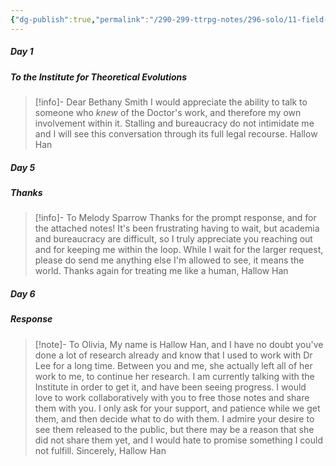 ```yaml
---
{"dg-publish":true,"permalink":"/290-299-ttrpg-notes/296-solo/11-field-guide-to-memory/fgtm-correspondences/"}
---
```



##### Day 1

<div class="transclusion internal-embed is-loaded"><div class="markdown-embed">



##### To the Institute for Theoretical Evolutions
> [!info]- Dear Bethany Smith
> I would appreciate the ability to talk to someone who *knew* of the Doctor's work, and therefore my own involvement within it.
> Stalling and bureaucracy do not intimidate me and I will see this conversation through its full legal recourse. 
> Hallow Han


</div></div>


##### Day 5

<div class="transclusion internal-embed is-loaded"><div class="markdown-embed">



##### Thanks

> [!info]- To Melody Sparrow
> Thanks for the prompt response, and for the attached notes! It's been frustrating having to wait, but academia and bureaucracy are difficult, so I truly appreciate you reaching out and for keeping me within the loop.
> While I wait for the larger request, please do send me anything else I'm allowed to see, it means the world.
> Thanks again for treating me like a human,
> Hallow Han


</div></div>


##### Day 6

<div class="transclusion internal-embed is-loaded"><div class="markdown-embed">



##### Response 

> [!note]- To Olivia,
> My name is Hallow Han, and I have no doubt you've done a lot of research already and know that I used to work with Dr Lee for a long time.
> Between you and me, she actually left all of her work to me, to continue her research. I am currently talking with the Institute in order to get it, and have been seeing progress.
> I would love to work collaboratively with you to free those notes and share them with you.
> I only ask for your support, and patience while we get them, and then decide what to do with them.
> I admire your desire to see them released to the public, but there may be a reason that she did not share them yet, and I would hate to promise something I could not fulfill.
> Sincerely,
> Hallow Han


</div></div>
